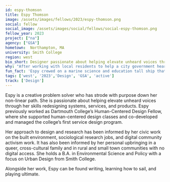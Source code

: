 ```yaml
---
id: espy-thomson
title: Espy Thomson
image: /assets/images/fellows/2023/espy-thomson.png
social: fellow
social_image: /assets/images/social/fellows/social-espy-thomson.png
fellow_year: 2023
project: ["na"]
agency: ["GSA"]
hometown:  Northampton, MA
university: Smith College
region: west
bio_short: Designer passionate about helping elevate unheard voices through her skills redesigning systems, services, and products
why: "After working with local residents to help a city government hear and understand their housing needs, I became interested in civic tech. I was excited to discover the U.S. Digital Corps because it provides a gateway to do the work I want to do with the potential for large-scale impact. There is also an amazing community of designers, with support for early-career professionals."
fun_fact: 'Espy crewed on a marine science and education tall ship that sailed from San Diego to Tahiti.'
tags: ['west', '2023','Design', 'GSA', 'active']
track: ['Design']
---
```


Espy is a creative problem solver who has strode with purpose down her non-linear path. She is passionate about helping elevate unheard voices through her skills redesigning systems, services, and products. Espy previously worked as Dartmouth College’s Human-Centered Design Fellow, where she supported human-centered design classes and co-developed and managed the college’s first service design program.

Her approach to design and research has been informed by her civic work on the built environment, sociological research jobs, and digital community activism work. It has also been informed by her personal upbringing in a queer, cross-cultural family and in rural and small town communities with no digital access. She holds a B.A. in Environmental Science and Policy with a focus on Urban Design from Smith College.

Alongside her work, Espy can be found writing, learning how to sail, and playing ultimate.
